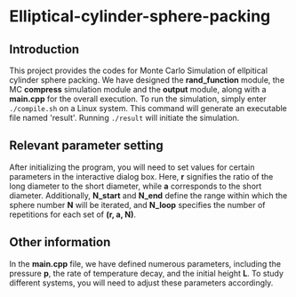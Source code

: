 # Elliptical-cylinder-sphere-packing
## Introduction
This project provides the codes for Monte Carlo Simulation of ellpitical cylinder sphere packing. We have designed the **rand_function** module, the MC **compress** simulation module and the **output** module, along with a **main.cpp** for the overall execution. To run the simulation, simply enter `./compile.sh` on a Linux system. This command will generate an executable file named 'result'. Running `./result` will initiate the simulation.
## Relevant parameter setting
After initializing the program, you will need to set values for certain parameters in the interactive dialog box. Here, **r** signifies the ratio of the long diameter to the short diameter, while **a** corresponds to the short diameter. Additionally, **N_start** and **N_end** define the range within which the sphere number **N** will be iterated, and **N_loop** specifies the number of repetitions for each set of **(r, a, N)**.
## Other information
In the **main.cpp** file, we have defined numerous parameters, including the pressure **p**, the rate of temperature decay, and the initial height **L**. To study different systems, you will need to adjust these parameters accordingly.





 
